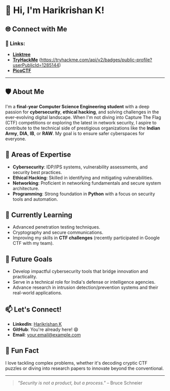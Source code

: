 # 👋 Hi, I'm Harikrishan K!  

## 🌐 Connect with Me  
### 🔗 Links:  
- [**Linktree**](https://linktr.ee/harikrishnank)  
- [**TryHackMe**](https://tryhackme.com/r/p/haritheh4cker)  (https://tryhackme.com/api/v2/badges/public-profile?userPublicId=1285144)
- [**PicoCTF**](https://play.picoctf.org/users/harikrishnan4)  

---

## 🛡️ About Me  
I'm a **final-year Computer Science Engineering student** with a deep passion for **cybersecurity**, **ethical hacking**, and solving challenges in the ever-evolving digital landscape. When I'm not diving into Capture The Flag (CTF) competitions or exploring the latest in network security, I aspire to contribute to the technical side of prestigious organizations like the **Indian Army**, **DIA**, **IB**, or **RAW**. My goal is to ensure safer cyberspaces for everyone.  

## 💼 Areas of Expertise  
- **Cybersecurity**: IDP/IPS systems, vulnerability assessments, and security best practices.  
- **Ethical Hacking**: Skilled in identifying and mitigating vulnerabilities.  
- **Networking**: Proficient in networking fundamentals and secure system architecture.  
- **Programming**: Strong foundation in **Python** with a focus on security tools and automation.  

## 🌱 Currently Learning  
- Advanced penetration testing techniques.  
- Cryptography and secure communications.  
- Improving my skills in **CTF challenges** (recently participated in Google CTF with my team).  

## 🚀 Future Goals  
- Develop impactful cybersecurity tools that bridge innovation and practicality.  
- Serve in a technical role for India's defense or intelligence agencies.  
- Advance research in intrusion detection/prevention systems and their real-world applications.  

## 📫 Let's Connect!  
- **LinkedIn**: [Harikrishan K](https://www.linkedin.com/in/harikrishank/)  
- **GitHub**: You're already here! 😄  
- **Email**: [your.email@example.com](mailto:your.email@example.com)  

## 🌟 Fun Fact  
I love tackling complex problems, whether it's decoding cryptic CTF puzzles or diving into research papers to innovate beyond the conventional.  

---

> _"Security is not a product, but a process."_ – Bruce Schneier  
